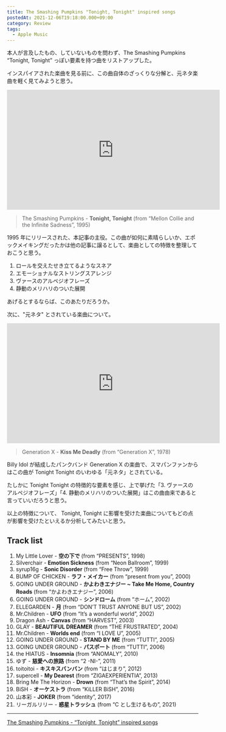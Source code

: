 ```yaml
---
title: The Smashing Pumpkins "Tonight, Tonight" inspired songs
postedAt: 2021-12-06T19:18:00.000+09:00
category: Review
tags:
  - Apple Music
---
```

本人が言及したもの、していないものを問わず、The Smashing Pumpkins “Tonight, Tonight” っぽい要素を持つ曲をリストアップした。

インスパイアされた楽曲を見る前に、この曲自体のざっくりな分解と、元ネタ楽曲を軽く見てみようと思う。

<iframe width="560" height="315" class="youtube" src="https://www.youtube.com/embed/NOG3eus4ZSo" title="YouTube video player" frameborder="0" allow="accelerometer; autoplay; clipboard-write; encrypted-media; gyroscope; picture-in-picture" allowfullscreen=""></iframe>

> The Smashing Pumpkins - **Tonight, Tonight** (from “Mellon Collie and the Infinite Sadness”, 1995)

1995 年にリリースされた、本記事の主役。この曲が如何に素晴らしいか、エポックメイキングだったかは他の記事に譲るとして、楽曲としての特徴を整理しておこうと思う。

1. ロールを交えたせき立てるようなスネア
2. エモーショナルなストリングスアレンジ
3. ヴァースのアルペジオフレーズ
4. 静動のメリハリのついた展開

あげるとするならば、このあたりだろうか。

次に、"元ネタ" とされている楽曲について。

<iframe width="560" height="315" class="youtube" src="https://www.youtube.com/embed/fe5PaIa0SX4" title="YouTube video player" frameborder="0" allow="accelerometer; autoplay; clipboard-write; encrypted-media; gyroscope; picture-in-picture" allowfullscreen=""></iframe>

> Generation X - **Kiss Me Deadly** (from “Generation X”, 1978)

Billy Idol が結成したパンクバンド Generation X の楽曲で、スマパンファンからはこの曲が Tonight Tonight のいわゆる「元ネタ」とされている。

たしかに Tonight Tonight の特徴的な要素を感じ、上で挙げた「3. ヴァースのアルペジオフレーズ」「4. 静動のメリハリのついた展開」はこの曲由来であると言っていいだろうと思う。

以上の特徴について、 Tonight, Tonight に影響を受けた楽曲についてもどの点が影響を受けたといえるか分析してみたいと思う。



## Track list

1. My Little Lover - **空の下で** (from “PRESENTS”, 1998)
2. Silverchair - **Emotion Sickness** (from “Neon Ballroom”, 1999)
3. syrup16g - **Sonic Disorder** (from “Free Throw”, 1999)
4. BUMP OF CHICKEN - **ラフ・メイカー** (from “present from you”, 2000)
5. GOING UNDER GROUND - **かよわきエナジー ~ Take Me Home, Country Roads** (from “かよわきエナジー”, 2006)
6. GOING UNDER GROUND - **シンドローム** (from “ホーム”, 2002)
7. ELLEGARDEN - **月** (from “DON’T TRUST ANYONE BUT US”, 2002)
8. Mr.Children - **UFO** (from “It’s a wonderful world”, 2002)
9. Dragon Ash - **Canvas** (from “HARVEST”, 2003)
10. GLAY - **BEAUTIFUL DREAMER** (from “THE FRUSTRATED”, 2004)
11. Mr.Children - **Worlds end** (from “I LOVE U”, 2005)
12. GOING UNDER GROUND - **STAND BY ME** (from “TUTTI”, 2005)
13. GOING UNDER GROUND - **パスポート** (from “TUTTI”, 2006)
14. the HIATUS - **Insomnia** (from “ANOMALY”, 2010)
15. ゆず - **慈愛への旅路** (from “2 -NI-”, 2011)
16. toitoitoi - **キスキスバンバン** (from “はじまり”, 2012)
17. supercell - **My Dearest** (from “ZIGAEXPERIENTIA”, 2013)
18. Bring Me The Horizon - **Drown** (from “That’s the Spirit”, 2014)
19. BiSH - **オーケストラ** (from “KiLLER BiSH”, 2016)
20. 山本彩 - **JOKER** (from “identity”, 2017)
21. リーガルリリー - **惑星トラッシュ** (from “C とし生けるもの”, 2021)

- - -

[The Smashing Pumpkins - “Tonight, Tonight” inspired songs](https://music.apple.com/jp/playlist/tonight-tonight-inspired-songs/pl.u-zPy1229uMpdaXj)